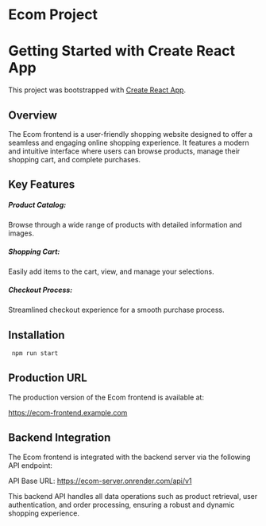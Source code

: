 # Ecom Project

# Getting Started with Create React App

This project was bootstrapped with [Create React App](https://github.com/facebook/create-react-app).

## Overview

The Ecom frontend is a user-friendly shopping website designed to offer a seamless and engaging online shopping experience. It features a modern and intuitive interface where users can browse products, manage their shopping cart, and complete purchases.

## Key Features

##### Product Catalog:

Browse through a wide range of products with detailed information and images.

##### Shopping Cart:

Easily add items to the cart, view, and manage your selections.

##### Checkout Process:

Streamlined checkout experience for a smooth purchase process.

## Installation

```bash
 npm run start
```

## Production URL

The production version of the Ecom frontend is available at:

[ https://ecom-frontend.example.com ](https://ecom-frontend.example.com)

## Backend Integration

The Ecom frontend is integrated with the backend server via the following API endpoint:

API Base URL: [ https://ecom-server.onrender.com/api/v1 ](https://ecom-server.onrender.com/api/v1)

This backend API handles all data operations such as product retrieval, user authentication, and order processing, ensuring a robust and dynamic shopping experience.
